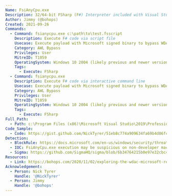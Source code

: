 ```yaml
---
Name: FsiAnyCpu.exe
Description: 32/64-bit FSharp (F#) Interpreter included with Visual Studio.
Author: Jimmy (@bohops)
Created: 2021-09-26
Commands:
  - Command: fsianycpu.exe c:\path\to\test.fsscript
    Description: Execute F# code via script file
    Usecase: Execute payload with Microsoft signed binary to bypass WDAC policies
    Category: AWL Bypass
    Privileges: User
    MitreID: T1059
    OperatingSystem: Windows 10 2004 (likely previous and newer versions as well)
    Tags:
      - Execute: FSharp
  - Command: fsianycpu.exe
    Description: Execute F# code via interactive command line
    Usecase: Execute payload with Microsoft signed binary to bypass WDAC policies
    Category: AWL Bypass
    Privileges: User
    MitreID: T1059
    OperatingSystem: Windows 10 2004 (likely previous and newer versions as well)
    Tags:
      - Execute: FSharp
Full_Path:
  - Path: c:\Program Files (x86)\Microsoft Visual Studio\2019\Professional\Common7\IDE\CommonExtensions\Microsoft\FSharp\fsianycpu.exe
Code_Sample:
  - Code: https://gist.github.com/NickTyrer/51eb8c774a909634fa69b4d06fc79ae1
Detection:
  - BlockRule: https://docs.microsoft.com/en-us/windows/security/threat-protection/windows-defender-application-control/microsoft-recommended-block-rules
  - IOC: FsiAnyCpu.exe execution may be suspicious on non-developer machines
  - Sigma: https://github.com/SigmaHQ/sigma/blob/6b34764215b0e97e32cbc4c6325fc933d2695c3a/rules/windows/process_creation/proc_creation_win_lolbin_fsharp_interpreters.yml
Resources:
  - Link: https://bohops.com/2020/11/02/exploring-the-wdac-microsoft-recommended-block-rules-part-ii-wfc-fsi/
Acknowledgement:
  - Person: Nick Tyrer
    Handle: '@NickTyrer'
  - Person: Jimmy
    Handle: '@bohops'
---
```

